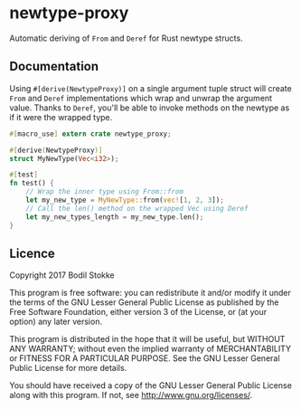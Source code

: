 # newtype-proxy

Automatic deriving of `From` and `Deref` for Rust newtype structs.

## Documentation

Using `#[derive(NewtypeProxy)]` on a single argument tuple struct will
create `From` and `Deref` implementations which wrap and unwrap the argument value.
Thanks to `Deref`, you'll be able to invoke methods on the newtype as
if it were the wrapped type.

```rust
#[macro_use] extern crate newtype_proxy;

#[derive(NewtypeProxy)]
struct MyNewType(Vec<i32>);

#[test]
fn test() {
    // Wrap the inner type using From::from
    let my_new_type = MyNewType::from(vec![1, 2, 3]);
    // Call the len() method on the wrapped Vec using Deref
    let my_new_types_length = my_new_type.len();
}
```

## Licence

Copyright 2017 Bodil Stokke

This program is free software: you can redistribute it and/or modify
it under the terms of the GNU Lesser General Public License as
published by the Free Software Foundation, either version 3 of the
License, or (at your option) any later version.

This program is distributed in the hope that it will be useful, but
WITHOUT ANY WARRANTY; without even the implied warranty of
MERCHANTABILITY or FITNESS FOR A PARTICULAR PURPOSE. See the GNU
Lesser General Public License for more details.

You should have received a copy of the GNU Lesser General Public
License along with this program. If not, see
<http://www.gnu.org/licenses/>.
